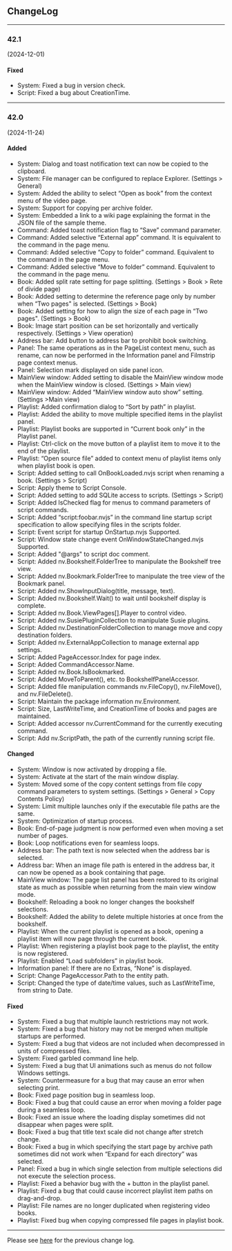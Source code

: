 ## ChangeLog

----

### 42.1
(2024-12-01)

#### Fixed

- System: Fixed a bug in version check.
- Script: Fixed a bug about CreationTime. 

----

### 42.0
(2024-11-24)

#### Added

- System: Dialog and toast notification text can now be copied to the clipboard.
- System: File manager can be configured to replace Explorer.  (Settings > General)
- System: Added the ability to select “Open as book” from the context menu of the video page.
- System: Support for copying per archive folder.
- System: Embedded a link to a wiki page explaining the format in the JSON file of the sample theme.
- Command: Added toast notification flag to “Save” command parameter.
- Command: Added selective “External app” command. It is equivalent to the command in the page menu.
- Command: Added selective “Copy to folder” command. Equivalent to the command in the page menu.
- Command: Added selective “Move to folder” command. Equivalent to the command in the page menu.
- Book: Added split rate setting for page splitting. (Settings > Book > Rete of divide page) 
- Book: Added setting to determine the reference page only by number when “Two pages" is selected.  (Settings > Book)
- Book: Added setting for how to align the size of each page in “Two pages". (Settings > Book)
- Book: Image start position can be set horizontally and vertically respectively.  (Settings > View operation) 
- Address bar: Add button to address bar to prohibit book switching.
- Panel: The same operations as in the PageList context menu, such as rename, can now be performed in the Information panel and Filmstrip page context menus.
- Panel: Selection mark displayed on side panel icon.
- MainView window: Added setting to disable the MainView window mode when the MainView window is closed.  (Settings > Main view) 
- MainView window: Added “MainView window auto show” setting. (Settings >Main view)
- Playlist: Added confirmation dialog to “Sort by path” in playlist.
- Playlist: Added the ability to move multiple specified items in the playlist panel.
- Playlist: Playlist books are supported in “Current book only” in the Playlist panel.
- Playlist: Ctrl-click on the move button of a playlist item to move it to the end of the playlist.
- Playlist: “Open source file” added to context menu of playlist items only when playlist book is open.
- Script: Added setting to call OnBookLoaded.nvjs script when renaming a book. (Settings > Script)
- Script: Apply theme to Script Console.
- Script: Added setting to add SQLite access to scripts. (Settings > Script)
- Script: Added IsChecked flag for menus to command parameters of script commands.
- Script: Added “script:foobar.nvjs” in the command line startup script specification to allow specifying files in the scripts folder.
- Script: Event script for startup OnStartup.nvjs Supported.
- Script: Window state change event OnWindowStateChanged.nvjs Supported.
- Script: Added "@args" to script doc comment.
- Script: Added nv.Bookshelf.FolderTree to manipulate the Bookshelf tree view.
- Script: Added nv.Bookmark.FolderTree to manipulate the tree view of the Bookmark panel.
- Script: Added nv.ShowInputDialog(title, message, text).
- Script: Added nv.Bookshelf.Wait() to wait until bookshelf display is complete.
- Script: Added nv.Book.ViewPages[].Player to control video.
- Script: Added nv.SusiePluginCollection to manipulate Susie plugins.
- Script: Added nv.DestinationFolderCollection to manage move and copy destination folders.
- Script: Added nv.ExternalAppCollection to manage external app settings.
- Script: Added PageAccessor.Index for page index.
- Script:  Added CommandAccessor.Name.
- Script:  Added nv.Book.IsBookmarked.
- Script:  Added MoveToParent(), etc. to BookshelfPanelAccessor.
- Script:  Added file manipulation commands nv.FileCopy(), nv.FileMove(), and nv.FileDelete().
- Script:  Maintain the package information nv.Environment.
- Script:  Size, LastWriteTime, and CreationTime of books and pages are maintained.
- Script:  Added accessor nv.CurrentCommand for the currently executing command.
- Script:  Add nv.ScriptPath, the path of the currently running script file.

#### Changed

- System: Window is now activated by dropping a file.
- System: Activate at the start of the main window display.
- System: Moved some of the copy content settings from file copy command parameters to system settings. (Settings > General > Copy Contents Policy)
- System: Limit multiple launches only if the executable file paths are the same.
- System: Optimization of startup process.
- Book: End-of-page judgment is now performed even when moving a set number of pages. 
- Book: Loop notifications even for seamless loops. 
- Address bar: The path text is now selected when the address bar is selected.
- Address bar: When an image file path is entered in the address bar, it can now be opened as a book containing that page.
- MainView window: The page list panel has been restored to its original state as much as possible when returning from the main view window mode.
- Bookshelf: Reloading a book no longer changes the bookshelf selections.
- Bookshelf: Added the ability to delete multiple histories at once from the bookshelf.
- Playlist: When the current playlist is opened as a book, opening a playlist item will now page through the current book.
- Playlist: When registering a playlist book page to the playlist, the entity is now registered.
- Playlist: Enabled “Load subfolders” in playlist book.
- Information panel: If there are no Extras, “None” is displayed.
- Script: Change PageAccessor.Path to the entity path.
- Script: Changed the type of date/time values, such as LastWriteTime, from string to Date.

####  Fixed

- System: Fixed a bug that multiple launch restrictions may not work.
- System: Fixed a bug that history may not be merged when multiple startups are performed.
- System: Fixed a bug that videos are not included when decompressed in units of compressed files.
- System: Fixed garbled command line help.
- System: Fixed a bug that UI animations such as menus do not follow Windows settings.
- System: Countermeasure for a bug that may cause an error when selecting print.
- Book: Fixed page position bug in seamless loop.
- Book: Fixed a bug that could cause an error when moving a folder page during a seamless loop.
- Book: Fixed an issue where the loading display sometimes did not disappear when pages were split.
- Book: Fixed a bug that title text scale did not change after stretch change.
- Book: Fixed a bug in which specifying the start page by archive path sometimes did not work when “Expand for each directory” was selected.
- Panel: Fixed a bug in which single selection from multiple selections did not execute the selection process.
- Playlist: Fixed a behavior bug with the + button in the playlist panel.
- Playlist: Fixed a bug that could cause incorrect playlist item paths on drag-and-drop.
- Playlist: File names are no longer duplicated when registering video books.
- Playlist: Fixed bug when copying compressed file pages in playlist book.

----

Please see [here](https://bitbucket.org/neelabo/neeview/wiki/ChangeLog) for the previous change log.
